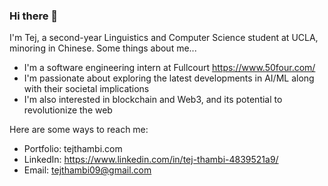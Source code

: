 ### Hi there 👋
I'm Tej, a second-year Linguistics and Computer Science student at UCLA, minoring in Chinese. Some things about me...
- I'm a software engineering intern at Fullcourt https://www.50four.com/ 
- I'm passionate about exploring the latest developments in AI/ML along with their societal implications
- I'm also interested in blockchain and Web3, and its potential to revolutionize the web

Here are some ways to reach me:
- Portfolio: tejthambi.com
- LinkedIn: https://www.linkedin.com/in/tej-thambi-4839521a9/
- Email: tejthambi09@gmail.com 

<!--
**tej-thambi/tej-thambi** is a ✨ _special_ ✨ repository because its `README.md` (this file) appears on your GitHub profile.

Here are some ideas to get you started:

- 🔭 I’m currently working on ...
- 🌱 I’m currently learning ...
- 👯 I’m looking to collaborate on ...
- 🤔 I’m looking for help with ...
- 💬 Ask me about ...
- 📫 How to reach me: ...
- 😄 Pronouns: ...
- ⚡ Fun fact: ...
-->
